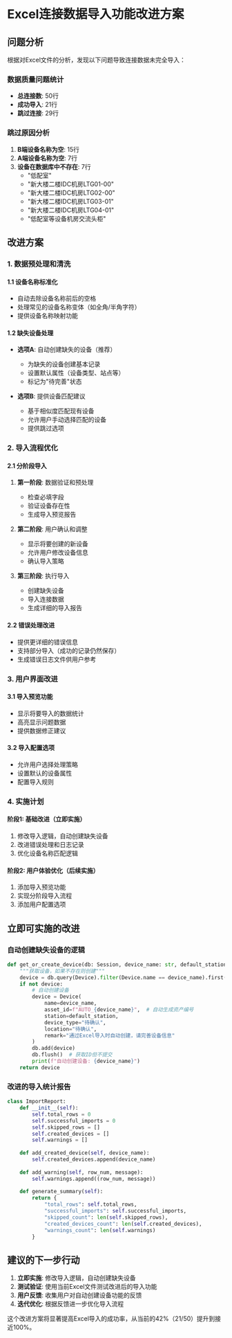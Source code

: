 # Excel连接数据导入功能改进方案

## 问题分析

根据对Excel文件的分析，发现以下问题导致连接数据未完全导入：

### 数据质量问题统计
- **总连接数**: 50行
- **成功导入**: 21行
- **跳过连接**: 29行

### 跳过原因分析
1. **B端设备名称为空**: 15行
2. **A端设备名称为空**: 7行
3. **设备在数据库中不存在**: 7行
   - "低配室"
   - "新大楼二楼IDC机房LTG01-00"
   - "新大楼二楼IDC机房LTG02-00"
   - "新大楼二楼IDC机房LTG03-01"
   - "新大楼二楼IDC机房LTG04-01"
   - "低配室等设备机房交流头柜"

## 改进方案

### 1. 数据预处理和清洗

#### 1.1 设备名称标准化
- 自动去除设备名称前后的空格
- 处理常见的设备名称变体（如全角/半角字符）
- 提供设备名称映射功能

#### 1.2 缺失设备处理
- **选项A**: 自动创建缺失的设备（推荐）
  - 为缺失的设备创建基本记录
  - 设置默认属性（设备类型、站点等）
  - 标记为"待完善"状态
  
- **选项B**: 提供设备匹配建议
  - 基于相似度匹配现有设备
  - 允许用户手动选择匹配的设备
  - 提供跳过选项

### 2. 导入流程优化

#### 2.1 分阶段导入
1. **第一阶段**: 数据验证和预处理
   - 检查必填字段
   - 验证设备存在性
   - 生成导入预览报告

2. **第二阶段**: 用户确认和调整
   - 显示将要创建的新设备
   - 允许用户修改设备信息
   - 确认导入策略

3. **第三阶段**: 执行导入
   - 创建缺失设备
   - 导入连接数据
   - 生成详细的导入报告

#### 2.2 错误处理改进
- 提供更详细的错误信息
- 支持部分导入（成功的记录仍然保存）
- 生成错误日志文件供用户参考

### 3. 用户界面改进

#### 3.1 导入预览功能
- 显示将要导入的数据统计
- 高亮显示问题数据
- 提供数据修正建议

#### 3.2 导入配置选项
- 允许用户选择处理策略
- 设置默认的设备属性
- 配置导入规则

### 4. 实施计划

#### 阶段1: 基础改进（立即实施）
1. 修改导入逻辑，自动创建缺失设备
2. 改进错误处理和日志记录
3. 优化设备名称匹配逻辑

#### 阶段2: 用户体验优化（后续实施）
1. 添加导入预览功能
2. 实现分阶段导入流程
3. 添加用户配置选项

## 立即可实施的改进

### 自动创建缺失设备的逻辑
```python
def get_or_create_device(db: Session, device_name: str, default_station: str = "未知站点"):
    """获取设备，如果不存在则创建"""
    device = db.query(Device).filter(Device.name == device_name).first()
    if not device:
        # 自动创建设备
        device = Device(
            name=device_name,
            asset_id=f"AUTO_{device_name}",  # 自动生成资产编号
            station=default_station,
            device_type="待确认",
            location="待确认",
            remark="通过Excel导入时自动创建，请完善设备信息"
        )
        db.add(device)
        db.flush()  # 获取ID但不提交
        print(f"自动创建设备: {device_name}")
    return device
```

### 改进的导入统计报告
```python
class ImportReport:
    def __init__(self):
        self.total_rows = 0
        self.successful_imports = 0
        self.skipped_rows = []
        self.created_devices = []
        self.warnings = []
    
    def add_created_device(self, device_name):
        self.created_devices.append(device_name)
    
    def add_warning(self, row_num, message):
        self.warnings.append((row_num, message))
    
    def generate_summary(self):
        return {
            "total_rows": self.total_rows,
            "successful_imports": self.successful_imports,
            "skipped_count": len(self.skipped_rows),
            "created_devices_count": len(self.created_devices),
            "warnings_count": len(self.warnings)
        }
```

## 建议的下一步行动

1. **立即实施**: 修改导入逻辑，自动创建缺失设备
2. **测试验证**: 使用当前Excel文件测试改进后的导入功能
3. **用户反馈**: 收集用户对自动创建设备功能的反馈
4. **迭代优化**: 根据反馈进一步优化导入流程

这个改进方案将显著提高Excel导入的成功率，从当前的42%（21/50）提升到接近100%。